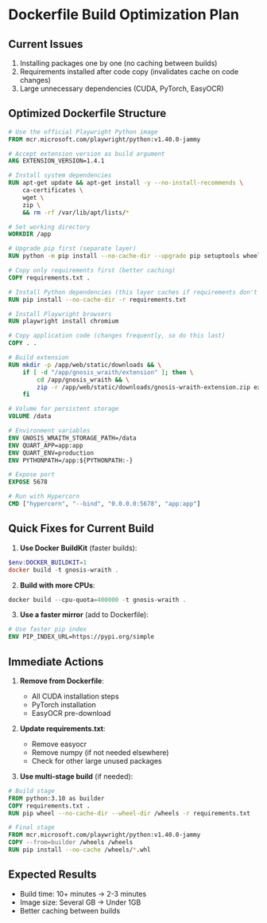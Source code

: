 # Dockerfile Build Optimization Plan

## Current Issues
1. Installing packages one by one (no caching between builds)
2. Requirements installed after code copy (invalidates cache on code changes)
3. Large unnecessary dependencies (CUDA, PyTorch, EasyOCR)

## Optimized Dockerfile Structure

```dockerfile
# Use the official Playwright Python image 
FROM mcr.microsoft.com/playwright/python:v1.40.0-jammy

# Accept extension version as build argument
ARG EXTENSION_VERSION=1.4.1

# Install system dependencies
RUN apt-get update && apt-get install -y --no-install-recommends \
    ca-certificates \
    wget \
    zip \
    && rm -rf /var/lib/apt/lists/*

# Set working directory
WORKDIR /app

# Upgrade pip first (separate layer)
RUN python -m pip install --no-cache-dir --upgrade pip setuptools wheel

# Copy only requirements first (better caching)
COPY requirements.txt .

# Install Python dependencies (this layer caches if requirements don't change)
RUN pip install --no-cache-dir -r requirements.txt

# Install Playwright browsers
RUN playwright install chromium

# Copy application code (changes frequently, so do this last)
COPY . .

# Build extension
RUN mkdir -p /app/web/static/downloads && \
    if [ -d "/app/gnosis_wraith/extension" ]; then \
        cd /app/gnosis_wraith && \
        zip -r /app/web/static/downloads/gnosis-wraith-extension.zip extension; \
    fi

# Volume for persistent storage
VOLUME /data

# Environment variables
ENV GNOSIS_WRAITH_STORAGE_PATH=/data
ENV QUART_APP=app:app
ENV QUART_ENV=production
ENV PYTHONPATH=/app:${PYTHONPATH:-}

# Expose port
EXPOSE 5678

# Run with Hypercorn
CMD ["hypercorn", "--bind", "0.0.0.0:5678", "app:app"]
```

## Quick Fixes for Current Build

1. **Use Docker BuildKit** (faster builds):
```powershell
$env:DOCKER_BUILDKIT=1
docker build -t gnosis-wraith .
```

2. **Build with more CPUs**:
```powershell
docker build --cpu-quota=400000 -t gnosis-wraith .
```

3. **Use a faster mirror** (add to Dockerfile):
```dockerfile
# Use faster pip index
ENV PIP_INDEX_URL=https://pypi.org/simple
```

## Immediate Actions

1. **Remove from Dockerfile**:
   - All CUDA installation steps
   - PyTorch installation
   - EasyOCR pre-download

2. **Update requirements.txt**:
   - Remove easyocr
   - Remove numpy (if not needed elsewhere)
   - Check for other large unused packages

3. **Use multi-stage build** (if needed):
```dockerfile
# Build stage
FROM python:3.10 as builder
COPY requirements.txt .
RUN pip wheel --no-cache-dir --wheel-dir /wheels -r requirements.txt

# Final stage
FROM mcr.microsoft.com/playwright/python:v1.40.0-jammy
COPY --from=builder /wheels /wheels
RUN pip install --no-cache /wheels/*.whl
```

## Expected Results
- Build time: 10+ minutes → 2-3 minutes
- Image size: Several GB → Under 1GB
- Better caching between builds
